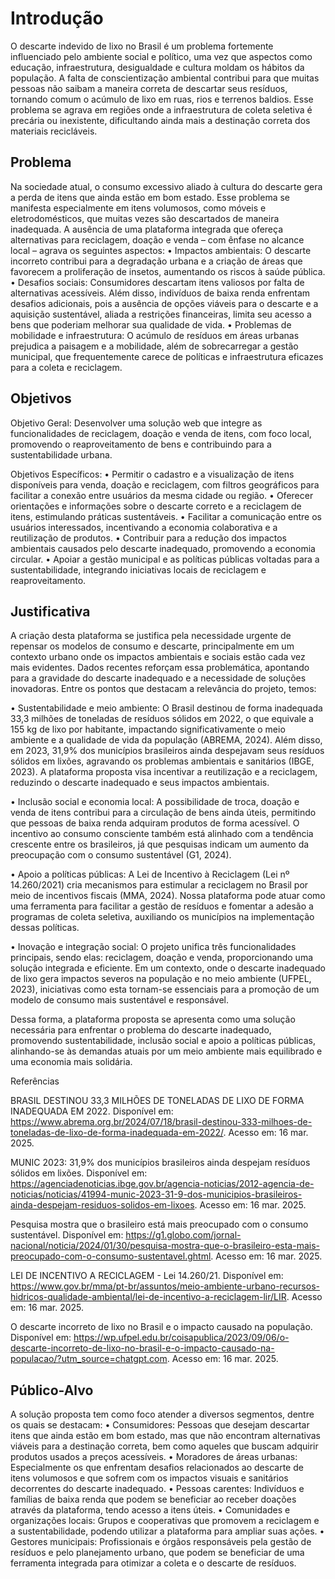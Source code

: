 # Introdução

O descarte indevido de lixo no Brasil é um problema fortemente influenciado pelo ambiente social e político, uma vez que aspectos como educação, infraestrutura, desigualdade e cultura moldam os hábitos da população. A falta de conscientização ambiental contribui para que muitas pessoas não saibam a maneira correta de descartar seus resíduos, tornando comum o acúmulo de lixo em ruas, rios e terrenos baldios. Esse problema se agrava em regiões onde a infraestrutura de coleta seletiva é precária ou inexistente, dificultando ainda mais a destinação correta dos materiais recicláveis.

## Problema

Na sociedade atual, o consumo excessivo aliado à cultura do descarte gera a perda de itens que ainda estão em bom estado. Esse problema se manifesta especialmente em itens volumosos, como móveis e eletrodomésticos, que muitas vezes são descartados de maneira inadequada. A ausência de uma plataforma integrada que ofereça alternativas para reciclagem, doação e venda – com ênfase no alcance local – agrava os seguintes aspectos:
• Impactos ambientais: O descarte incorreto contribui para a degradação urbana e a criação de áreas que favorecem a proliferação de insetos, aumentando os riscos à saúde pública.
• Desafios sociais: Consumidores descartam itens valiosos por falta de alternativas acessíveis. Além disso, indivíduos de baixa renda enfrentam desafios adicionais, pois a ausência de opções viáveis para o descarte e a aquisição sustentável, aliada a restrições financeiras, limita seu acesso a bens que poderiam melhorar sua qualidade de vida.
• Problemas de mobilidade e infraestrutura: O acúmulo de resíduos em áreas urbanas prejudica a paisagem e a mobilidade, além de sobrecarregar a gestão municipal, que frequentemente carece de políticas e infraestrutura eficazes para a coleta e reciclagem.

## Objetivos

Objetivo Geral:
Desenvolver uma solução web que integre as funcionalidades de reciclagem, doação e venda de itens, com foco local, promovendo o reaproveitamento de bens e contribuindo para a sustentabilidade urbana.

Objetivos Específicos:
• Permitir o cadastro e a visualização de itens disponíveis para venda, doação e reciclagem, com filtros geográficos para facilitar a conexão entre usuários da mesma cidade ou região.
• Oferecer orientações e informações sobre o descarte correto e a reciclagem de itens, estimulando práticas sustentáveis.
• Facilitar a comunicação entre os usuários interessados, incentivando a economia colaborativa e a reutilização de produtos.
• Contribuir para a redução dos impactos ambientais causados pelo descarte inadequado, promovendo a economia circular.
• Apoiar a gestão municipal e as políticas públicas voltadas para a sustentabilidade, integrando iniciativas locais de reciclagem e reaproveitamento.

## Justificativa

A criação desta plataforma se justifica pela necessidade urgente de repensar os modelos de consumo e descarte, principalmente em um contexto urbano onde os impactos ambientais e sociais estão cada vez mais evidentes. Dados recentes reforçam essa problemática, apontando para a gravidade do descarte inadequado e a necessidade de soluções inovadoras. Entre os pontos que destacam a relevância do projeto, temos:

• Sustentabilidade e meio ambiente: O Brasil destinou de forma inadequada 33,3 milhões de toneladas de resíduos sólidos em 2022, o que equivale a 155 kg de lixo por habitante, impactando significativamente o meio ambiente e a qualidade de vida da população (ABREMA, 2024). Além disso, em 2023, 31,9% dos municípios brasileiros ainda despejavam seus resíduos sólidos em lixões, agravando os problemas ambientais e sanitários (IBGE, 2023). A plataforma proposta visa incentivar a reutilização e a reciclagem, reduzindo o descarte inadequado e seus impactos ambientais.

• Inclusão social e economia local: A possibilidade de troca, doação e venda de itens contribui para a circulação de bens ainda úteis, permitindo que pessoas de baixa renda adquiram produtos de forma acessível. O incentivo ao consumo consciente também está alinhado com a tendência crescente entre os brasileiros, já que pesquisas indicam um aumento da preocupação com o consumo sustentável (G1, 2024).

• Apoio a políticas públicas: A Lei de Incentivo à Reciclagem (Lei nº 14.260/2021) cria mecanismos para estimular a reciclagem no Brasil por meio de incentivos fiscais (MMA, 2024). Nossa plataforma pode atuar como uma ferramenta para facilitar a gestão de resíduos e fomentar a adesão a programas de coleta seletiva, auxiliando os municípios na implementação dessas políticas.

• Inovação e integração social: O projeto unifica três funcionalidades principais, sendo elas: reciclagem, doação e venda, proporcionando uma solução integrada e eficiente. Em um contexto, onde o descarte inadequado de lixo gera impactos severos na população e no meio ambiente (UFPEL, 2023), iniciativas como esta tornam-se essenciais para a promoção de um modelo de consumo mais sustentável e responsável.

Dessa forma, a plataforma proposta se apresenta como uma solução necessária para enfrentar o problema do descarte inadequado, promovendo sustentabilidade, inclusão social e apoio a políticas públicas, alinhando-se às demandas atuais por um meio ambiente mais equilibrado e uma economia mais solidária.

Referências

BRASIL DESTINOU 33,3 MILHÕES DE TONELADAS DE LIXO DE FORMA INADEQUADA EM 2022. Disponível em: <https://www.abrema.org.br/2024/07/18/brasil-destinou-333-milhoes-de-toneladas-de-lixo-de-forma-inadequada-em-2022/>. Acesso em: 16 mar. 2025.

MUNIC 2023: 31,9% dos municípios brasileiros ainda despejam resíduos sólidos em lixões. Disponível em: <https://agenciadenoticias.ibge.gov.br/agencia-noticias/2012-agencia-de-noticias/noticias/41994-munic-2023-31-9-dos-municipios-brasileiros-ainda-despejam-residuos-solidos-em-lixoes>. Acesso em: 16 mar. 2025.

Pesquisa mostra que o brasileiro está mais preocupado com o consumo sustentável. Disponível em: <https://g1.globo.com/jornal-nacional/noticia/2024/01/30/pesquisa-mostra-que-o-brasileiro-esta-mais-preocupado-com-o-consumo-sustentavel.ghtml>. Acesso em: 16 mar. 2025.

LEI DE INCENTIVO A RECICLAGEM - Lei 14.260/21. Disponível em: <https://www.gov.br/mma/pt-br/assuntos/meio-ambiente-urbano-recursos-hidricos-qualidade-ambiental/lei-de-incentivo-a-reciclagem-lir/LIR>. Acesso em: 16 mar. 2025.

O descarte incorreto de lixo no Brasil e o impacto causado na população. Disponível em: <https://wp.ufpel.edu.br/coisapublica/2023/09/06/o-descarte-incorreto-de-lixo-no-brasil-e-o-impacto-causado-na-populacao/?utm_source=chatgpt.com>. Acesso em: 16 mar. 2025.

## Público-Alvo

A solução proposta tem como foco atender a diversos segmentos, dentre os quais se destacam:
• Consumidores: Pessoas que desejam descartar itens que ainda estão em bom estado, mas que não encontram alternativas viáveis para a destinação correta, bem como aqueles que buscam adquirir produtos usados a preços acessíveis.
• Moradores de áreas urbanas: Especialmente os que enfrentam desafios relacionados ao descarte de itens volumosos e que sofrem com os impactos visuais e sanitários decorrentes do descarte inadequado.
• Pessoas carentes: Indivíduos e famílias de baixa renda que podem se beneficiar ao receber doações através da plataforma, tendo acesso a itens úteis.
• Comunidades e organizações locais: Grupos e cooperativas que promovem a reciclagem e a sustentabilidade, podendo utilizar a plataforma para ampliar suas ações.
• Gestores municipais: Profissionais e órgãos responsáveis pela gestão de resíduos e pelo planejamento urbano, que podem se beneficiar de uma ferramenta integrada para otimizar a coleta e o descarte de resíduos.
